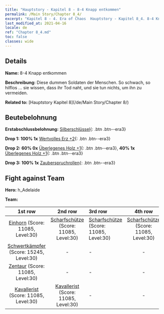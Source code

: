 ```yaml
---
title: "Hauptstory - Kapitel 8 - 8-4 Knapp entkommen"
permalink: /Main Story/Chapter 8_4/
excerpt: "Kapitel 8 - 4. Era of Chaos  Hauptstory - Kapitel 8_4. 8-4 Knapp entkommen"
last_modified_at: 2021-04-16
locale: de
ref: "Chapter 8_4.md"
toc: false
classes: wide
---
```


## Details

 **Name:** 8-4 Knapp entkommen

 **Beschreibung:** Diese dummen Soldaten der Menschen. So schwach, so hilflos ... sie wissen, dass ihr Tod naht, und sie tun nichts, um ihn zu vermeiden.

 **Related to:** [Hauptstory Kapitel 8](/de/Main Story/Chapter 8/)

## Beutebelohnung

 **Erstabschlussbelohnung:** [Silberschlüssel](/de/Items/con_693/){: .btn .btn--era3}

 **Drop 1:** **100% 1x** [Wertvolles Erz +2](/de/Items/mat_26/){: .btn .btn--era3}

 **Drop 2:** **60% 0x** [Überlegenes Holz +1](/de/Items/mat_20/){: .btn .btn--era3}, **40% 1x** [Überlegenes Holz +1](/de/Items/mat_20/){: .btn .btn--era3}

 **Drop 3:** **100% 1x** [Zauberspruchrollen](/de/Items/con_694/){: .btn .btn--era3}


## Fight against Team
 **Hero:** h_Adelaide

 **Team:**


  | 1st row | 2nd row | 3rd row | 4th row |
  |:----:|:----:|:----|:----:|
  | [Einhorn](/de/units/Unicorn/) (Score: 11085, Level:30)  | [Scharfschütze](/de/units/Marksman/) (Score: 11085, Level:30)  | [Scharfschütze](/de/units/Marksman/) (Score: 11085, Level:30)  | [Scharfschütze](/de/units/Marksman/) (Score: 11085, Level:30)  |
  | [Schwertkämpfer](/de/units/Swordsman/) (Score: 15245, Level:30)  | - | - | - |
  | [Zentaur](/de/units/Centaur/) (Score: 11085, Level:30)  | - | - | - |
  | [Kavallerist](/de/units/Cavalier/) (Score: 11085, Level:30)  | [Kavallerist](/de/units/Cavalier/) (Score: 11085, Level:30)  | - | - |


